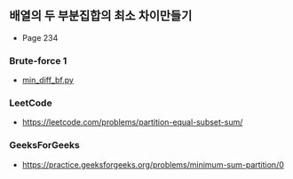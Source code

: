 ## 배열의 두 부분집합의 최소 차이만들기
- Page 234
### Brute-force 1
- [min_diff_bf.py](min_diff_bf.py)

### LeetCode
- https://leetcode.com/problems/partition-equal-subset-sum/
### GeeksForGeeks
- https://practice.geeksforgeeks.org/problems/minimum-sum-partition/0
